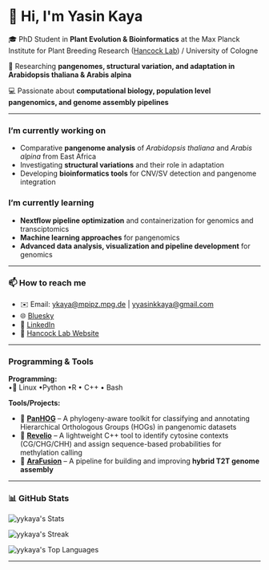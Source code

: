 # 👋 Hi, I'm Yasin Kaya  

🎓 PhD Student in **Plant Evolution & Bioinformatics** at the Max Planck Institute for Plant Breeding Research ([Hancock Lab](https://www.mpipz.mpg.de/hancock)) / University of Cologne

🧬 Researching **pangenomes, structural variation, and adaptation in Arabidopsis thaliana & Arabis alpina**  

💻 Passionate about **computational biology, population level pangenomics, and genome assembly pipelines**  

---

### I’m currently working on
- Comparative **pangenome analysis** of *Arabidopsis thaliana* and *Arabis alpina*  from East Africa
- Investigating **structural variations** and their role in adaptation  
- Developing **bioinformatics tools** for CNV/SV detection and pangenome integration  

### I’m currently learning
- **Nextflow pipeline optimization** and containerization for genomics and transciptomics
- **Machine learning approaches** for pangenomics
- **Advanced data analysis, visualization and pipeline development** for genomics

---

### 📫 How to reach me
- ✉️ Email: ykaya@mpipz.mpg.de | yyasinkkaya@gmail.com
- 🌐 [Bluesky](https://bsky.app/profile/ysnky.bsky.social)  
- 💼 [LinkedIn](https://www.linkedin.com/in/yasinkayaa/)  
- 🧬 [Hancock Lab Website](https://www.mpipz.mpg.de/hancock/members)  

---

### Programming & Tools  

**Programming:**  
•🐧 Linux •Python •R • C++ • Bash  

**Tools/Projects:**  
- 🔗 [**PanHOG**](https://github.com/yykaya/PanHOG) – A phylogeny-aware toolkit for classifying and annotating Hierarchical Orthologous Groups (HOGs) in pangenomic datasets  
- 🔗 [**Revelio**](https://github.com/yykaya/Revelio) – A lightweight C++ tool to identify cytosine contexts (CG/CHG/CHH) and assign sequence-based probabilities for methylation calling  
- 🔗 [**AraFusion**](https://github.com/yykaya/AraFusion) – A pipeline for building and improving **hybrid T2T genome assembly**  

---

### 📊 GitHub Stats  

![yykaya's Stats](https://github-readme-stats.vercel.app/api?username=yykaya&theme=merko&show_icons=true&hide_border=false&count_private=true)  

![yykaya's Streak](https://github-readme-streak-stats.herokuapp.com/?user=yykaya&theme=merko&hide_border=false)  

![yykaya's Top Languages](https://github-readme-stats.vercel.app/api/top-langs/?username=yykaya&theme=merko&show_icons=true&hide_border=false&layout=compact)  

---
